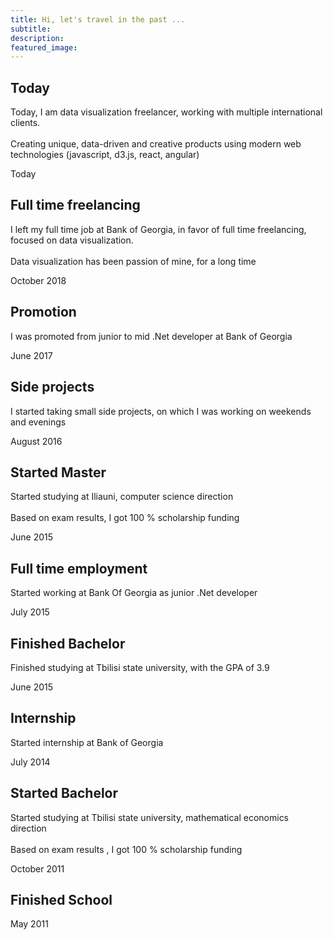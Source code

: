```yaml
---
title: Hi, let's travel in the past ...
subtitle: 
description:
featured_image: 
---
```

 



<section id="cd-timeline" class="cd-container">
		<div class="cd-timeline-block">
			<div class="cd-timeline-img cd-picture">
			</div> 
			<div class="cd-timeline-content">
				<h2>Today</h2>
				<p>Today, I am data visualization freelancer, working with multiple international clients. 
                <br/>
                  <br/>
                Creating unique, data-driven and creative products using modern web technologies (javascript, d3.js, react, angular)
                 </p>
				<span class="cd-date">Today</span>
			</div> 
		</div>
		<div class="cd-timeline-block">
			<div class="cd-timeline-img cd-picture">
			</div>
			<div class="cd-timeline-content">
				<h2>Full time freelancing</h2>
				<p>I left my full time job at Bank of Georgia, in favor of full time freelancing, focused on data visualization.
                <br/><br/>
                Data visualization has been passion of mine, for a long time
                 </p>
				<span class="cd-date">October 2018</span>
			</div> <!-- cd-timeline-content -->
		</div> <!-- cd-timeline-block -->
		<div class="cd-timeline-block">
			<div class="cd-timeline-img cd-location">
			</div> <!-- cd-timeline-img -->
			<div class="cd-timeline-content">
				<h2>Promotion</h2>
				<p>
                I was promoted from junior to mid .Net developer at Bank of Georgia
                </p>
				<span class="cd-date">June 2017</span>
			</div> <!-- cd-timeline-content -->
		</div> <!-- cd-timeline-block -->
		<div class="cd-timeline-block">
			<div class="cd-timeline-img cd-picture">
			</div> <!-- cd-timeline-img -->
			<div class="cd-timeline-content">
				<h2>Side projects</h2>
				<p>
                 I started taking small side projects, on which I was working on weekends and evenings
                </p>
				<span class="cd-date">August 2016</span>
			</div> <!-- cd-timeline-content -->
		</div> <!-- cd-timeline-block -->
          <div class="cd-timeline-block">
			<div class="cd-timeline-img cd-movie">
			</div> <!-- cd-timeline-img -->
			<div class="cd-timeline-content">
				<h2>Started Master</h2>
				<p>Started studying at Iliauni, computer science direction
                  <br/><br/>
                Based on exam results, I got 100 % scholarship funding
                 </p>
				<span class="cd-date">June 2015</span>
			</div> <!-- cd-timeline-content -->
		</div> <!-- cd-timeline-block -->
		<div class="cd-timeline-block">
			<div class="cd-timeline-img cd-location">
			</div> <!-- cd-timeline-img -->
			<div class="cd-timeline-content">
				<h2>Full time employment</h2>
				<p>
                  Started working at Bank Of Georgia as junior .Net developer
                </p>
				<span class="cd-date">July 2015</span>
			</div> <!-- cd-timeline-content -->
		</div> <!-- cd-timeline-block -->
          <div class="cd-timeline-block">
			<div class="cd-timeline-img cd-movie">
			</div> <!-- cd-timeline-img -->
			<div class="cd-timeline-content">
				<h2>Finished Bachelor</h2>
				<p>Finished studying at Tbilisi state university, with the GPA of 3.9 </p>
				<span class="cd-date">June 2015</span>
			</div> <!-- cd-timeline-content -->
		</div> <!-- cd-timeline-block -->
		<div class="cd-timeline-block">
			<div class="cd-timeline-img cd-location">
			</div> <!-- cd-timeline-img -->
			<div class="cd-timeline-content">
				<h2>Internship</h2>
				<p>Started internship at Bank of Georgia</p>
				<span class="cd-date">July 2014</span>
			</div> <!-- cd-timeline-content -->
		</div> <!-- cd-timeline-block -->
        <div class="cd-timeline-block">
			<div class="cd-timeline-img cd-movie">
			</div> <!-- cd-timeline-img -->
			<div class="cd-timeline-content">
				<h2>Started Bachelor</h2>
				<p>Started studying at Tbilisi state university, mathematical economics direction
                <br/><br/>
                Based on exam results , I got 100 % scholarship funding
                 </p>
				<span class="cd-date">October 2011</span>
			</div> <!-- cd-timeline-content -->
		</div> <!-- cd-timeline-block -->
        <div class="cd-timeline-block">
			<div class="cd-timeline-img cd-movie">
			</div> <!-- cd-timeline-img -->
			<div class="cd-timeline-content">
				<h2>Finished School</h2>
				<span class="cd-date">May 2011</span>
			</div> <!-- cd-timeline-content -->
		</div> <!-- cd-timeline-block -->
	</section> 